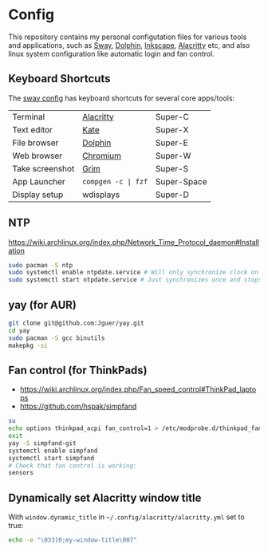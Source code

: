 # Config

This repository contains my personal configutation files for various tools and applications, such as [Sway](https://swaywm.org/), [Dolphin](https://github.com/KDE/dolphin), [Inkscape](https://inkscape.org/), [Alacritty](https://github.com/jwilm/alacritty) etc, and also linux system configuration like automatic login and fan control.

## Keyboard Shortcuts

The [sway config](home/.config/sway/config) has keyboard shortcuts for several core apps/tools:

| | | |
| - | - | - |
| Terminal | [Alacritty](https://github.com/alacritty/alacritty) | Super-C |
| Text editor | [Kate](https://kate-editor.org/) | Super-X |
| File browser | [Dolphin](https://kde.org/applications/system/org.kde.dolphin) | Super-E |
| Web browser | [Chromium](https://www.archlinux.org/packages/extra/x86_64/chromium/) | Super-W |
| Take screenshot | [Grim](https://github.com/emersion/grim) | Super-S |
| App Launcher | `compgen -c \| fzf` | Super-Space |
| Display setup | wdisplays | Super-D |

## NTP

https://wiki.archlinux.org/index.php/Network_Time_Protocol_daemon#Installation

```bash
sudo pacman -S ntp
sudo systemctl enable ntpdate.service # Will only synchronize clock on boot
sudo systemctl start ntpdate.service # Just synchronizes once and stops
```

## yay (for AUR)

```bash
git clone git@github.com:Jguer/yay.git
cd yay
sudo pacman -S gcc binutils
makepkg -si
```

## Fan control (for ThinkPads)
- https://wiki.archlinux.org/index.php/Fan_speed_control#ThinkPad_laptops
- https://github.com/hspak/simpfand
```bash
su
echo options thinkpad_acpi fan_control=1 > /etc/modprobe.d/thinkpad_fan.conf
exit
yay -S simpfand-git
systemctl enable simpfand
systemctl start simpfand
# Check that fan control is working:
sensors
```

## Dynamically set Alacritty window title

With `window.dynamic_title` in `~/.config/alacritty/alacritty.yml` set to true:

```bash
echo -e "\033]0;my-window-title\007"
```
